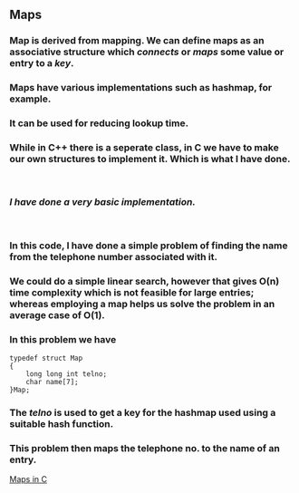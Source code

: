 ## Maps ##

### Map is derived from mapping. We can define maps as an associative structure which *connects* or *maps* some value or entry to a *key*.
### Maps have various implementations such as hashmap, for example.
### It can be used for reducing lookup time.
### While in C++ there is a seperate class, in C we have to make our own structures to implement it. Which is what I have done.

<br>

### ***I have done a very basic implementation.***

<br>

### In this code, I have done a simple problem of finding the name from the telephone number associated with it. 
### We could do a simple linear search, however that gives O(n) time complexity which is not feasible for large entries; whereas employing a map helps us solve the problem in an average case of O(1).
### In this problem we have
``` 
typedef struct Map
{
    long long int telno;
    char name[7];
}Map;
```

### The *telno* is used to get a key for the hashmap used using a suitable hash function.

### This problem then maps the telephone no. to the name of an entry. 

[Maps in C](https://github.com/a-rcane/winter-of-contributing/blob/C_CPP/C_CPP/Introduction%20of%20C/maps.c)
